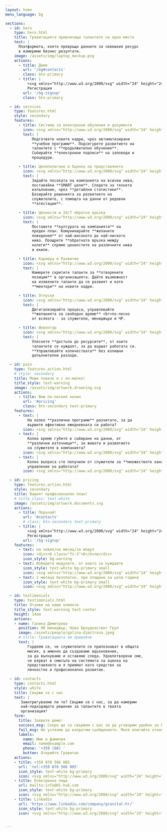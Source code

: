 ```yaml
---
layout: home
menu_language: bg

sections:
  - id: hero
    type: hero.html
    title: Гравитацията привличаща талантите на едно място
    text: |
      Платформата, която превръща данните за човешкия ресурс
      в измерими бизнес резултати.
    image: /assets/img/laptop_mockup.png
    actions:
      - title: Демо
        url: '/bg#contacts'
        class: btn-primary
      - title: |
          <svg xmlns="http://www.w3.org/2000/svg" width="24" height="24" viewBox="0 0 24 24" stroke-width="2" stroke="currentColor" fill="none" stroke-linecap="round" stroke-linejoin="round"><path stroke="none" d="M0 0h24v24H0z" fill="none"></path><path d="M13 4m-1 0a1 1 0 1 0 2 0a1 1 0 1 0 -2 0"></path><path d="M4 17l5 1l.75 -1.5"></path><path d="M15 21l0 -4l-4 -3l1 -6"></path><path d="M7 12l0 -3l5 -1l3 3l3 1"></path></svg>
          Регистрация
        url: '/bg-signup'
        class: btn-primary

  - id: services
    type: features.html
    style: secondary
    features:
      - title: Система за електронни обучения и документи
        icon: <svg xmlns="http://www.w3.org/2000/svg" width="24" height="24" viewBox="0 0 24 24" fill="none" stroke="currentColor" stroke-width="2" stroke-linecap="round" stroke-linejoin="round" class="tabler-icon tabler-icon-folder-filled"><path d="M9 3a1 1 0 0 1 .608 .206l.1 .087l2.706 2.707h6.586a3 3 0 0 1 2.995 2.824l.005 .176v8a3 3 0 0 1 -2.824 2.995l-.176 .005h-14a3 3 0 0 1 -2.995 -2.824l-.005 -.176v-11a3 3 0 0 1 2.824 -2.995l.176 -.005h4z" fill="currentColor" stroke-width="0"></path></svg>
        text: |
            Подгответе новите кадри, чрез автоматизирани
            **учебни програми**. Подсигурете развитието на
            талантите с **продължително обучение**.
            Събирайте **електронни подписи** на заповеди и
            процедури.

      - title: Целеполагане и Оценка на представянето
        icon: <svg xmlns="http://www.w3.org/2000/svg" width="24" height="24" viewBox="0 0 24 24" fill="none" stroke="currentColor" stroke-width="2" stroke-linecap="round" stroke-linejoin="round" class="tabler-icon tabler-icon-target-arrow"><path d="M12 12m-1 0a1 1 0 1 0 2 0a1 1 0 1 0 -2 0"></path><path d="M12 7a5 5 0 1 0 5 5"></path><path d="M13 3.055a9 9 0 1 0 7.941 7.945"></path><path d="M15 6v3h3l3 -3h-3v-3z"></path><path d="M15 9l-3 3"></path></svg>
        text: |
            Задайте посоката на компанията на всички нива,
            поставяйки **SMART цели**. Следете за тяхното
            изпълнение, чрез **детайлни статистики**.
            Базирайте решенията за развитието на
            служителите, с помощта на данни от редовни
            **атестации**.

      - title: Ценности и 24/7 обратна връзка
        icon: <svg xmlns="http://www.w3.org/2000/svg" width="24" height="24" viewBox="0 0 24 24" fill="none" stroke="currentColor" stroke-width="2" stroke-linecap="round" stroke-linejoin="round" class="tabler-icon tabler-icon-heart-handshake"><path d="M19.5 12.572l-7.5 7.428l-7.5 -7.428a5 5 0 1 1 7.5 -6.566a5 5 0 1 1 7.5 6.572"></path><path d="M12 6l-3.293 3.293a1 1 0 0 0 0 1.414l.543 .543c.69 .69 1.81 .69 2.5 0l1 -1a3.182 3.182 0 0 1 4.5 0l2.25 2.25"></path><path d="M12.5 15.5l2 2"></path><path d="M15 13l2 2"></path></svg>
        text: |
            Поставете **културата на компанията** на
            преден план. Комуникирайте **желаните
            поведения** от най-високото до най-ниското
            ниво. Поощрете **обратната връзка между
            колеги** спрямо ценностите на различните нива
            и екипи.

      - title: Кариера и Развитие
        icon: <svg xmlns="http://www.w3.org/2000/svg" width="24" height="24" viewBox="0 0 24 24" fill="none" stroke="currentColor" stroke-width="2" stroke-linecap="round" stroke-linejoin="round" class="tabler-icon tabler-icon-trending-up"><path d="M3 17l6 -6l4 4l8 -8"></path><path d="M14 7l7 0l0 7"></path></svg>
        text: |
            Намерете скритите таланти за **отворените
            позиции** в организацията. Дайте възможност
            на изявените таланти да се развият и като
            **ментори** на новите кадри.

      - title: Отпуски
        icon: <svg xmlns="http://www.w3.org/2000/svg" width="24" height="24" viewBox="0 0 24 24" fill="none" stroke="currentColor" stroke-width="2" stroke-linecap="round" stroke-linejoin="round" class="tabler-icon tabler-icon-beach"><path d="M17.553 16.75a7.5 7.5 0 0 0 -10.606 0"></path><path d="M18 3.804a6 6 0 0 0 -8.196 2.196l10.392 6a6 6 0 0 0 -2.196 -8.196z"></path><path d="M16.732 10c1.658 -2.87 2.225 -5.644 1.268 -6.196c-.957 -.552 -3.075 1.326 -4.732 4.196"></path><path d="M15 9l-3 5.196"></path><path d="M3 19.25a2.4 2.4 0 0 1 1 -.25a2.4 2.4 0 0 1 2 1a2.4 2.4 0 0 0 2 1a2.4 2.4 0 0 0 2 -1a2.4 2.4 0 0 1 2 -1a2.4 2.4 0 0 1 2 1a2.4 2.4 0 0 0 2 1a2.4 2.4 0 0 0 2 -1a2.4 2.4 0 0 1 2 -1a2.4 2.4 0 0 1 1 .25"></path></svg>
        text: |
            Дигитализирайте процеса, управлявайте
            **желанията за свободно време** <br>по-лесно
            от всякога - за служители, мениджъри и ЧР.

      - title: Инвентар
        icon: <svg xmlns="http://www.w3.org/2000/svg" width="24" height="24" viewBox="0 0 24 24" fill="none" stroke="currentColor" stroke-width="2" stroke-linecap="round" stroke-linejoin="round" class="tabler-icon tabler-icon-shirt"><path d="M15 4l6 2v5h-3v8a1 1 0 0 1 -1 1h-10a1 1 0 0 1 -1 -1v-8h-3v-5l6 -2a3 3 0 0 0 6 0"></path></svg>
        text: |
            Улеснете **достъпа до ресурсите**, от които
            талантите се нуждаят, за да вършат работата си.
            **Управлявайте количествата** без излишни
            допълнителни разходи.

  - id: pain
    type: features.action.html
    # style: secondary
    title: Може повече и с по-малко!
    title_style: text-warning
    image: /assets/img/artwork.drowning.svg
    actions:
      - title: Виж по-лесния начин
        url: '#pricing'
        class: btn-secondary text-primary
    features:
      - text: |
          На колко **различни програми** разчитате, за да
          вършите ефективно ежедневната си работа?
        icon: <svg xmlns="http://www.w3.org/2000/svg" width="24" height="24" viewBox="0 0 24 24" fill="none" stroke="currentColor" stroke-width="2" stroke-linecap="round" stroke-linejoin="round" class="tabler-icon tabler-icon-apps"><path d="M4 4m0 1a1 1 0 0 1 1 -1h4a1 1 0 0 1 1 1v4a1 1 0 0 1 -1 1h-4a1 1 0 0 1 -1 -1z"></path><path d="M4 14m0 1a1 1 0 0 1 1 -1h4a1 1 0 0 1 1 1v4a1 1 0 0 1 -1 1h-4a1 1 0 0 1 -1 -1z"></path><path d="M14 14m0 1a1 1 0 0 1 1 -1h4a1 1 0 0 1 1 1v4a1 1 0 0 1 -1 1h-4a1 1 0 0 1 -1 -1z"></path><path d="M14 7l6 0"></path><path d="M17 4l0 6"></path></svg>
      - text: |
          Колко време губите в събиране на данни, от
          **различни източници**, за живота и развитието
          на служителя в компанията?
        icon: <svg xmlns="http://www.w3.org/2000/svg" width="24" height="24" viewBox="0 0 24 24" fill="none" stroke="currentColor" stroke-width="2" stroke-linecap="round" stroke-linejoin="round" class="tabler-icon tabler-icon-hourglass"><path d="M6.5 7h11"></path><path d="M6.5 17h11"></path><path d="M6 20v-2a6 6 0 1 1 12 0v2a1 1 0 0 1 -1 1h-10a1 1 0 0 1 -1 -1z"></path><path d="M6 4v2a6 6 0 1 0 12 0v-2a1 1 0 0 0 -1 -1h-10a1 1 0 0 0 -1 1z"></path></svg>
      - text: |
          Колко въпроса сте получили от служители за **множеството канали** за комуникация и 
          управление на работата?
        icon: <svg xmlns="http://www.w3.org/2000/svg" width="24" height="24" viewBox="0 0 24 24" fill="none" stroke="currentColor" stroke-width="2" stroke-linecap="round" stroke-linejoin="round" class="tabler-icon tabler-icon-speakerphone"><path d="M18 8a3 3 0 0 1 0 6"></path><path d="M10 8v11a1 1 0 0 1 -1 1h-1a1 1 0 0 1 -1 -1v-5"></path><path d="M12 8h0l4.524 -3.77a.9 .9 0 0 1 1.476 .692v12.156a.9 .9 0 0 1 -1.476 .692l-4.524 -3.77h-8a1 1 0 0 1 -1 -1v-4a1 1 0 0 1 1 -1h8"></path></svg>

  - id: pricing
    type: features.action.html
    style: secondary
    title: Вашият професионален план!
    # title_class: text-white
    image: /assets/img/artwork.documents.svg
    actions:
      - title: Поръчай!
        url: '#contacts'
        # class: btn-secondary text-primary
      - title: |
          <svg xmlns="http://www.w3.org/2000/svg" width="24" height="24" viewBox="0 0 24 24" stroke-width="2" stroke="currentColor" fill="none" stroke-linecap="round" stroke-linejoin="round"><path stroke="none" d="M0 0h24v24H0z" fill="none"></path><path d="M13 4m-1 0a1 1 0 1 0 2 0a1 1 0 1 0 -2 0"></path><path d="M4 17l5 1l.75 -1.5"></path><path d="M15 21l0 -4l-4 -3l1 -6"></path><path d="M7 12l0 -3l5 -1l3 3l3 1"></path></svg>
          Регистрация
        url: '/bg-signup'
    features:
      - text: на човек/на месец/за модул
        icon: <div><b class="fs-3">6</b>лв</div>
        icon_style: bg-warning
      - text: Изберете модулите, от които се нуждаете
        icon_style: text-white bg-primary small
        icon: <svg xmlns="http://www.w3.org/2000/svg" width="24" height="24" viewBox="0 0 24 24" fill="none" stroke="currentColor" stroke-width="2" stroke-linecap="round" stroke-linejoin="round" class="tabler-icon tabler-icon-check"><path d="M5 12l5 5l10 -10"></path></svg>
      - text: 2 месеца безплатно, при плащане за цяла година
        icon_style: text-white bg-primary small
        icon: <svg xmlns="http://www.w3.org/2000/svg" width="24" height="24" viewBox="0 0 24 24" fill="none" stroke="currentColor" stroke-width="2" stroke-linecap="round" stroke-linejoin="round" class="tabler-icon tabler-icon-check"><path d="M5 12l5 5l10 -10"></path></svg>

  - id: testimonials
    type: testimonials.html
    title: Отзиви на наши клиенти
    title_style: text-warning text-center
    height: 14em
    actions:
    - name: Галина Димитрова
      position: HR мениджър, Нова Броудкастинг Груп
      image: /assets/people/galina-dimitrova.jpeg
      # title: Гравитацията ни привлече
      text: |
          Гордеем се, че служителите се припознават в общата
          мисия, а именно да създаваме вдъхновение,
          за да вълнуваме и оставяме следа. Удовлетворени сме,
          че вярват в смисъла на системата за оценка на
          представянето и я приемат като средство за
          личностно и професионално развитие.

  - id: contacts
    type: contacts.html
    style: white
    title: Свържи се с нас
    text: |
       Заинтригувахме ли те? Свържи се с нас, за да намерим
       най-подходящото решение за талантите в твоята
       организация!
    form:
      title: Заявете демо!
      success_msg: Скоро ще се свържем с вас за да уговорим удобно за Вас време за да ви разкажем за нашият продукт.
      fail_msg: Не успяхме да изпратим съобщението. Моля опитайте отново, по-късно.
      labels:
        name: Име и фамилия
        email: name@example.com
        phone: '+359 (88) '
        button: Открийте Гравитал
    actions:
    - title: +359 878 566 085
      url: 'tel:+359 878 566 085'
      icon_style: text-white bg-primary
      icon: <svg xmlns="http://www.w3.org/2000/svg" width="24" height="24" viewBox="0 0 24 24" stroke-width="2" stroke="currentColor" fill="none" stroke-linecap="round" stroke-linejoin="round"><path stroke="none" d="M0 0h24v24H0z" fill="none"/><path d="M5 4h4l2 5l-2.5 1.5a11 11 0 0 0 5 5l1.5 -2.5l5 2v4a2 2 0 0 1 -2 2a16 16 0 0 1 -15 -15a2 2 0 0 1 2 -2" /></svg>
    - title: Електронна поща
      url: mailto:info@01-hub.com
      icon_style: text-white bg-primary
      icon: <svg xmlns="http://www.w3.org/2000/svg" width="24" height="24" viewBox="0 0 24 24" stroke-width="2" stroke="currentColor" fill="none" stroke-linecap="round" stroke-linejoin="round"><path stroke="none" d="M0 0h24v24H0z" fill="none"></path><path d="M3 7a2 2 0 0 1 2 -2h14a2 2 0 0 1 2 2v10a2 2 0 0 1 -2 2h-14a2 2 0 0 1 -2 -2v-10z"></path><path d="M3 7l9 6l9 -6"></path></svg>
    - title: Linkedin
      url: 'https://www.linkedin.com/company/gravital-hr/'
      icon_style: text-white bg-primary
      icon: <svg xmlns="http://www.w3.org/2000/svg" width="24" height="24" viewBox="0 0 24 24" stroke-width="2" stroke="currentColor" fill="none" stroke-linecap="round" stroke-linejoin="round"><path stroke="none" d="M0 0h24v24H0z" fill="none"></path><path d="M4 4m0 2a2 2 0 0 1 2 -2h12a2 2 0 0 1 2 2v12a2 2 0 0 1 -2 2h-12a2 2 0 0 1 -2 -2z"></path><path d="M8 11l0 5"></path><path d="M8 8l0 .01"></path><path d="M12 16l0 -5"></path><path d="M16 16v-3a2 2 0 0 0 -4 0"></path></svg>


---
```

